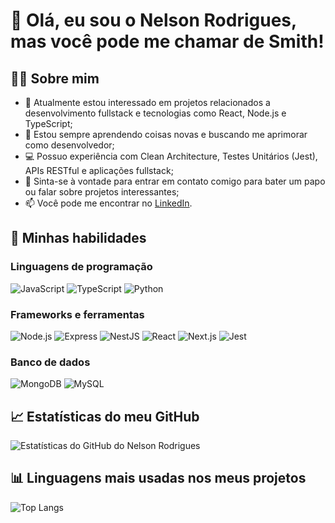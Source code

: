 # 👋 Olá, eu sou o Nelson Rodrigues, mas você pode me chamar de Smith!

## 👨‍💻 Sobre mim

- 👀 Atualmente estou interessado em projetos relacionados a desenvolvimento fullstack e tecnologias como React, Node.js e TypeScript;
- 🌱 Estou sempre aprendendo coisas novas e buscando me aprimorar como desenvolvedor;
- 💻 Possuo experiência com Clean Architecture, Testes Unitários (Jest), APIs RESTful e aplicações fullstack;
- 💬 Sinta-se à vontade para entrar em contato comigo para bater um papo ou falar sobre projetos interessantes;
- 📫 Você pode me encontrar no [LinkedIn](https://www.linkedin.com/in/nelson-rodrigues-smith/).

## 🚀 Minhas habilidades

### Linguagens de programação

![JavaScript](https://img.shields.io/badge/JavaScript-F7DF1E?style=flat-square&logo=javascript&logoColor=black)
![TypeScript](https://img.shields.io/badge/TypeScript-3178C6?style=flat-square&logo=typescript&logoColor=white)
![Python](https://img.shields.io/badge/Python-3776AB?style=flat-square&logo=python&logoColor=white)

### Frameworks e ferramentas

![Node.js](https://img.shields.io/badge/Node.js-339933?style=flat-square&logo=node.js&logoColor=white)
![Express](https://img.shields.io/badge/Express-000000?style=flat-square&logo=express&logoColor=white)
![NestJS](https://img.shields.io/badge/NestJS-E0234E?style=flat-square&logo=nestjs&logoColor=white)
![React](https://img.shields.io/badge/React-61DAFB?style=flat-square&logo=react&logoColor=black)
![Next.js](https://img.shields.io/badge/Next.js-000000?style=flat-square&logo=next.js&logoColor=white)
![Jest](https://img.shields.io/badge/Jest-C21325?style=flat-square&logo=jest&logoColor=white)

### Banco de dados

![MongoDB](https://img.shields.io/badge/MongoDB-47A248?style=flat-square&logo=mongodb&logoColor=white)
![MySQL](https://img.shields.io/badge/MySQL-4479A1?style=flat-square&logo=mysql&logoColor=white)

## 📈 Estatísticas do meu GitHub

![Estatísticas do GitHub do Nelson Rodrigues](https://github-readme-stats.vercel.app/api?username=jhonsmith0&show_icons=true&theme=radical)

## 📊 Linguagens mais usadas nos meus projetos

![Top Langs](https://github-readme-stats.vercel.app/api/top-langs/?username=jhonsmith0&theme=radical&layout=compact)
